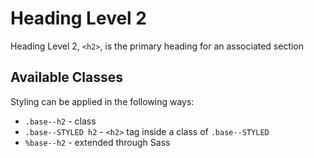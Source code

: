 # Heading Level 2

Heading Level 2, `<h2>`, is the primary heading for an associated section

## Available Classes

Styling can be applied in the following ways:

* `.base--h2` - class
* `.base--STYLED h2` - `<h2>` tag inside a class of `.base--STYLED`
* `%base--h2` - extended through Sass
